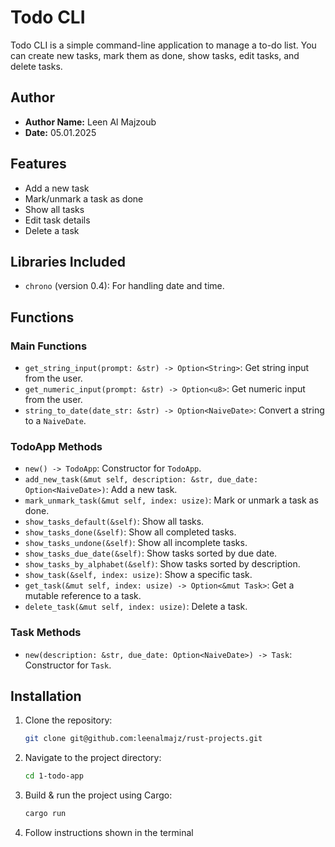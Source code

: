 # Todo CLI

Todo CLI is a simple command-line application to manage a to-do list. You can create new tasks, mark them as done, show tasks, edit tasks, and delete tasks.

## Author

- **Author Name:** Leen Al Majzoub
- **Date:** 05.01.2025

## Features

- Add a new task
- Mark/unmark a task as done
- Show all tasks
- Edit task details
- Delete a task

## Libraries Included

- `chrono` (version 0.4): For handling date and time.

## Functions

### Main Functions

- `get_string_input(prompt: &str) -> Option<String>`: Get string input from the user.
- `get_numeric_input(prompt: &str) -> Option<u8>`: Get numeric input from the user.
- `string_to_date(date_str: &str) -> Option<NaiveDate>`: Convert a string to a `NaiveDate`.

### TodoApp Methods

- `new() -> TodoApp`: Constructor for `TodoApp`.
- `add_new_task(&mut self, description: &str, due_date: Option<NaiveDate>)`: Add a new task.
- `mark_unmark_task(&mut self, index: usize)`: Mark or unmark a task as done.
- `show_tasks_default(&self)`: Show all tasks.
- `show_tasks_done(&self)`: Show all completed tasks.
- `show_tasks_undone(&self)`: Show all incomplete tasks.
- `show_tasks_due_date(&self)`: Show tasks sorted by due date.
- `show_tasks_by_alphabet(&self)`: Show tasks sorted by description.
- `show_task(&self, index: usize)`: Show a specific task.
- `get_task(&mut self, index: usize) -> Option<&mut Task>`: Get a mutable reference to a task.
- `delete_task(&mut self, index: usize)`: Delete a task.

### Task Methods

- `new(description: &str, due_date: Option<NaiveDate>) -> Task`: Constructor for `Task`.

## Installation

1. Clone the repository:
    ```sh
    git clone git@github.com:leenalmajz/rust-projects.git
    ```
2. Navigate to the project directory:
    ```sh
    cd 1-todo-app
    ```
3. Build & run the project using Cargo:
    ```sh
    cargo run
    ```
4. Follow instructions shown in the terminal

